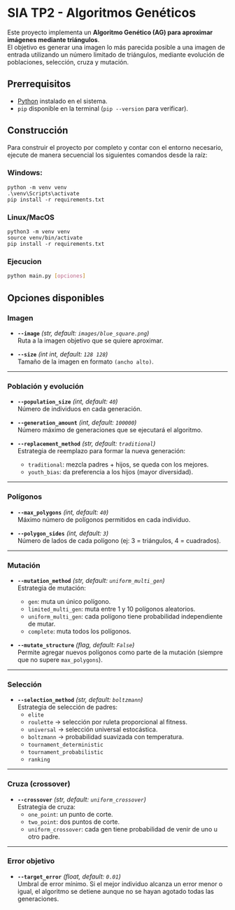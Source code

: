 # SIA TP2 - Algoritmos Genéticos

Este proyecto implementa un **Algoritmo Genético (AG) para aproximar imágenes mediante triángulos**.  
El objetivo es generar una imagen lo más parecida posible a una imagen de entrada utilizando un número limitado de triángulos, mediante evolución de poblaciones, selección, cruza y mutación.  

## Prerrequisitos
- [Python](https://www.python.org/downloads/) instalado en el sistema.
- `pip` disponible en la terminal (`pip --version` para verificar).

## Construcción

Para construir el proyecto por completo y contar con el entorno necesario, ejecute de manera secuencial los siguientes comandos desde la raíz:

### Windows:

    python -m venv venv
    .\venv\Scripts\activate
    pip install -r requirements.txt

### Linux/MacOS

    python3 -m venv venv
    source venv/bin/activate
    pip install -r requirements.txt

### Ejecucion

```bash
python main.py [opciones]
```

## Opciones disponibles

### Imagen
- **`--image`** *(str, default: `images/blue_square.png`)*  
  Ruta a la imagen objetivo que se quiere aproximar.

- **`--size`** *(int int, default: `128 128`)*  
  Tamaño de la imagen en formato `(ancho alto)`.

---

### Población y evolución
- **`--population_size`** *(int, default: `40`)*  
  Número de individuos en cada generación.

- **`--generation_amount`** *(int, default: `100000`)*  
  Número máximo de generaciones que se ejecutará el algoritmo.

- **`--replacement_method`** *(str, default: `traditional`)*  
  Estrategia de reemplazo para formar la nueva generación:  
  - `traditional`: mezcla padres + hijos, se queda con los mejores.  
  - `youth_bias`: da preferencia a los hijos (mayor diversidad).

---

### Polígonos
- **`--max_polygons`** *(int, default: `40`)*  
  Máximo número de polígonos permitidos en cada individuo.

- **`--polygon_sides`** *(int, default: `3`)*  
  Número de lados de cada polígono (ej: 3 = triángulos, 4 = cuadrados).

---

### Mutación
- **`--mutation_method`** *(str, default: `uniform_multi_gen`)*  
  Estrategia de mutación:  
  - `gen`: muta un único polígono.  
  - `limited_multi_gen`: muta entre 1 y 10 polígonos aleatorios.  
  - `uniform_multi_gen`: cada polígono tiene probabilidad independiente de mutar.  
  - `complete`: muta todos los polígonos.  

- **`--mutate_structure`** *(flag, default: `False`)*  
  Permite agregar nuevos polígonos como parte de la mutación (siempre que no supere `max_polygons`).

---

### Selección
- **`--selection_method`** *(str, default: `boltzmann`)*  
  Estrategia de selección de padres:  
  - `elite`  
  - `roulette` → selección por ruleta proporcional al fitness.  
  - `universal` → selección universal estocástica.  
  - `boltzmann` → probabilidad suavizada con temperatura.  
  - `tournament_deterministic`  
  - `tournament_probabilistic`  
  - `ranking`

---

### Cruza (crossover)
- **`--crossover`** *(str, default: `uniform_crossover`)*  
  Estrategia de cruza:  
  - `one_point`: un punto de corte.  
  - `two_point`: dos puntos de corte.  
  - `uniform_crossover`: cada gen tiene probabilidad de venir de uno u otro padre.  

---

### Error objetivo
- **`--target_error`** *(float, default: `0.01`)*  
  Umbral de error mínimo. Si el mejor individuo alcanza un error menor o igual, el algoritmo se detiene aunque no se hayan agotado todas las generaciones.
